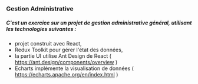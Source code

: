 ### Gestion Administrative
##### C'est un exercice sur un projet de gestion administrative général, utilisant les technologies suivantes : 
- projet construit avec React, 
- Redux Toolkit pour gérer l'état des données, 
- la partie UI utilise Ant Design de React ( https://ant.design/components/overview )
- Echarts implémente la visualisation de données ( https://echarts.apache.org/en/index.html )

